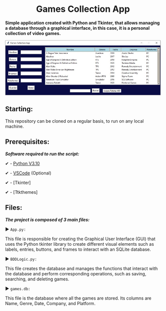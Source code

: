 <h1 align="center">
  Games Collection App
</h1>

**Simple application created with Python and Tkinter, that allows managing a database through a graphical interface, in this case, it is a personal collection of video games.**

<p align="center">
 <img src="https://github.com/KrysNIN/Games_Collection_App/blob/master/Captura.JPG?raw=true" 
</p>

## Starting:

This repository can be cloned on a regular basis, to run on any local machine.


## Prerequisites:

***Software required to run the script:***

✔ - [Python V3.10](https://www.python.org/downloads/)

✔ - [VSCode](https://code.visualstudio.com/) (Optional)

✔ - [Tkinter]

✔ - [Ttkthemes]

## Files:

***The project is composed of 3 main files:***


▶ ```App.py:``` 

This file is responsible for creating the Graphical User Interface (GUI) that uses the Python tkinter library to create different visual elements such as labels, entries, buttons, and frames to interact with an SQLite database.


▶ ```BDDLogic.py:```

This file creates the database and manages the functions that interact with the database and perform corresponding operations, such as saving, searching, and deleting games.


▶ ```games.db:```

This file is the database where all the games are stored. Its columns are Name, Genre, Date, Company, and Platform.
